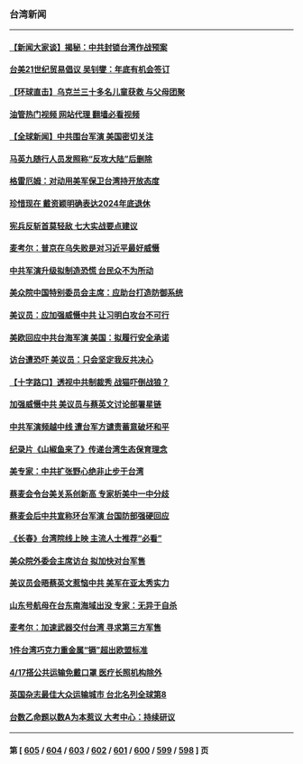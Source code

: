 ### 台湾新闻
---
#### [【新闻大家谈】揭秘：中共封锁台湾作战预案](../../pages/ncid1349361/n13969788.md?04110045) 
#### [台美21世纪贸易倡议 吴钊燮：年底有机会签订](../../pages/ncid1349361/n13969552.md?04110045) 
#### [【环球直击】乌克兰三十多名儿童获救 与父母团聚](../../pages/ncid1349361/n13969637.md?04110045) 
#### [油管热门视频 网站代理 翻墙必看视频](http://138.2.39.72:81/youtube.html?epic-marker?04110045)
#### [【全球新闻】中共围台军演 美国密切关注](../../pages/ncid1349361/n13969638.md?04110045) 
#### [马英九随行人员发照称“反攻大陆”后删除](../../pages/ncid1349361/n13969345.md?04110045) 
#### [格雷厄姆：对动用美军保卫台湾持开放态度](../../pages/ncid1349361/n13969157.md?04110045) 
#### [珍惜现在 戴资颖明确表达2024年底退休](../../pages/ncid1349361/n13969314.md?04110045) 
#### [宪兵反斩首莫轻敌 七大实战要点建议](../../pages/ncid1349361/n13969282.md?04110045) 
#### [麦考尔：普京在乌失败是对习近平最好威慑](../../pages/ncid1349361/n13967652.md?04110045) 
#### [中共军演升级拟制造恐慌 台民众不为所动](../../pages/ncid1349361/n13969065.md?04110045) 
#### [美众院中国特别委员会主席：应助台打造防御系统](../../pages/ncid1349361/n13969025.md?04110045) 
#### [美议员：应加强威慑中共 让习明白攻台不可行](../../pages/ncid1349361/n13968445.md?04110045) 
#### [美欧回应中共台海军演 美国：拟履行安全承诺](../../pages/ncid1349361/n13968404.md?04110045) 
#### [访台遭恐吓 美议员：只会坚定我反共决心](../../pages/ncid1349361/n13968418.md?04110045) 
#### [【十字路口】透视中共制裁秀 战猫吓倒战狼？](../../pages/ncid1349361/n13968217.md?04110045) 
#### [加强威慑中共 美议员与蔡英文讨论部署星链](../../pages/ncid1349361/n13968300.md?04110045) 
#### [中共军演频越中线 遭台军方谴责蓄意破坏和平](../../pages/ncid1349361/n13968220.md?04110045) 
#### [纪录片《山椒鱼来了》传递台湾生态保育理念](../../pages/ncid1349361/n13968121.md?04110045) 
#### [美专家：中共扩张野心绝非止步于台湾](../../pages/ncid1349361/n13968090.md?04110045) 
#### [蔡麦会令台美关系创新高 专家析美中一中分歧](../../pages/ncid1349361/n13967957.md?04110045) 
#### [蔡麦会后中共宣称环台军演 台国防部强硬回应](../../pages/ncid1349361/n13967890.md?04110045) 
#### [《长春》台湾院线上映 主流人士推荐“必看”](../../pages/ncid1349361/n13967751.md?04110045) 
#### [美众院外委会主席访台 拟加快对台军售](../../pages/ncid1349361/n13967756.md?04110045) 
#### [美议员会晤蔡英文惹恼中共 美军在亚太秀实力](../../pages/ncid1349361/n13967725.md?04110045) 
#### [山东号航母在台东南海域出没 专家：无异于自杀](../../pages/ncid1349361/n13967312.md?04110045) 
#### [麦考尔：加速武器交付台湾  寻求第三方军售](../../pages/ncid1349361/n13967546.md?04110045) 
#### [1件台湾巧克力重金属“镉”超出欧盟标准](../../pages/ncid1349361/n13967598.md?04110045) 
#### [4/17搭公共运输免戴口罩 医疗长照机构除外](../../pages/ncid1349361/n13967592.md?04110045) 
#### [英国杂志最佳大众运输城市 台北名列全球第8](../../pages/ncid1349361/n13967586.md?04110045) 
#### [台数乙命题以数A为本惹议 大考中心：持续研议](../../pages/ncid1349361/n13967601.md?04110045) 

---
#### 第 [ [605](./605.md?04110045) / [604](./604.md?04110045) / [603](./603.md?04110045) / [602](./602.md?04110045) / [601](./601.md?04110045) / [600](./600.md?04110045) / [599](./599.md?04110045) / [598](./598.md?04110045) ] 页
